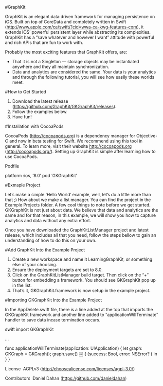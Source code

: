 #GraphKit 

GraphKit is an elegant data driven framework for managing persistence on iOS. Built on top of CoreData and completely written in Swift (http://www.apple.com/ca/swift/?cid=wwa-ca-kwg-features-com), it extends iOS’ powerful persistent layer while abstracting its complexities. GraphKit has a “save whatever and however I want” attitude with powerful and rich APIs that are fun to work with. 

Probably the most exciting features that GraphKit offers, are: 

- That it is not a Singleton — storage objects may be instantiated anywhere and they all maintain synchronization.
- Data and analytics are considered the same. Your data is your analytics and through the following tutorial, you will see how easily these worlds meet. 

#How to Get Started

1. Download the latest release (https://github.com/GraphKit/GKGraphKit/releases).
2. Follow the examples below. 
3. Have fun!

#Installation with CocoaPods

CocoaPods (http://cocoapods.org) is a dependency manager for Objective-C and now in beta testing for Swift. We recommend using this tool in general. To learn more, visit their website http://cocoapods.org (http://cocoapods.org/). Setting up GraphKit is simple after learning how to use CocoaPods. 

Podfile

platform :ios, ‘8.0’
pod ‘GKGraphKit’

#Exmaple Project

Let’s make a simple ‘Hello World’ example, well, let’s do a little more than that ;) How about we make a list manager. You can find the project in the Example Projects folder. A few cool things to note before we get started. GKGraphKit is not just about data. We believe that data and analytics are the same and for that reason, in this example, we will show you how to capture analytics and data without any extra effort.

Once you have downloaded the GraphKitListManager project and latest release, which includes all that you need, follow the steps bellow to gain an understanding of how to do this on your own. 

#Add GraphKit Into the Example Project

1. Create a new workspace and name it LearningGraphKit, or something else of your choosing. 
2. Ensure the deployment targets are set to 8.0.
3. Click on the GraphKitListManager build target. Then click on the “+” button for embedding a framework. You should see GKGraphKit pop up in the list.  
4. That’s it, GKGraphKit.framework is now setup in the example project. 

#Importing GKGraphKit Into the Example Project

In the AppDelete.swift file, there is a line added at the top that imports the GKGraphKit framework and another line added to “applicationWillTerminate” handler to save data incase termination occurs. 

swift
import GKGraphKit

...

func applicationWillTerminate(application: UIApplication) {
	let graph: GKGraph = GKGraph();
	graph.save() ￼ { (success: Bool, error: NSError? ) in }
}

License 
AGPLv3 (http://choosealicense.com/licenses/agpl-3.0/) 

Contributors 
Daniel Dahan (https://github.com/danieldahan)  
